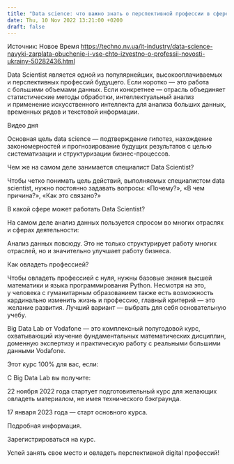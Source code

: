 ```yaml
---
title: "Data science: что важно знать о перспективной профессии в сфере технологий"
date: Thu, 10 Nov 2022 13:21:00 +0200
draft: false
---
```

Источник: Новое Время https://techno.nv.ua/it-industry/data-science-navyki-zarplata-obuchenie-i-vse-chto-izvestno-o-professii-novosti-ukrainy-50282436.html


Data Scientist является одной из популярнейших, высокооплачиваемых и перспективных профессий будущего. Если коротко — это работа с большими объемами данных. Если конкретнее — отрасль объединяет статистические методы обработки, интеллектуальный анализ и применение искусственного интеллекта для анализа больших данных, временных рядов и текстовой информации.

 Видео дня   

 Основная цель data science — подтверждение гипотез, нахождение закономерностей и прогнозирование будущих результатов с целью систематизации и структуризации бизнес-процессов.

 Чем же на самом деле занимается специалист Data Scientist?

 Чтобы четко понимать цель действий, выполняемых специалистом data scientist, нужно постоянно задавать вопросы: «Почему?», «В чем причина?», «Как это связано?»

 В какой сфере может работать Data Scientist?

 На самом деле анализ данных пользуется спросом во многих отраслях и сферах деятельности:

 Анализ данных повсюду. Это не только структурирует работу многих отраслей, но и значительно улучшает работу бизнеса.

 Как овладеть профессией?

 Чтобы овладеть профессией с нуля, нужны базовые знания высшей математики и языка программирования Python. Несмотря на это, у человека с гуманитарным образованием также есть возможность кардинально изменить жизнь и профессию, главный критерий — это желание развития. Лучший вариант — выбрать для себя основательную учебу.

 Big Data Lab от Vodafone — это комплексный полугодовой курс, охватывающий изучение фундаментальных математических дисциплин, доменную экспертизу и практическую работу с реальными большими данными Vodafone.

 Этот курс 100% для вас, если:

 С Big Data Lab вы получите:

 22 ноября 2022 года стартует подготовительный курс для желающих овладеть материалом, не имея технического бэкграунда.

 17 января 2023 года — старт основного курса.

 Подробная информация.

 Зарегистрироваться на курс.

Успей занять свое место и овладеть перспективной digital профессий!
